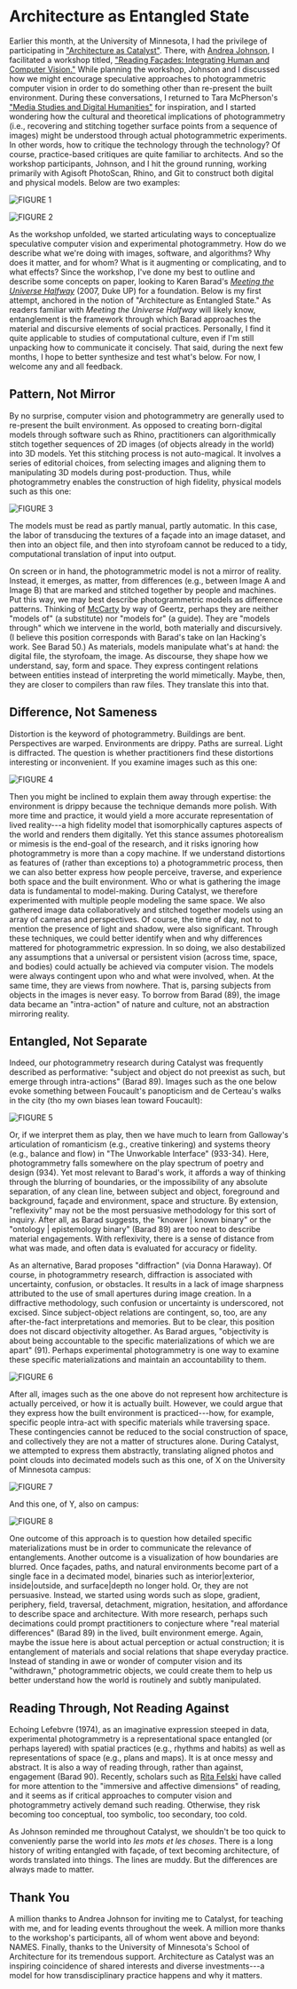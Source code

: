 # Architecture as Entangled State

Earlier this month, at the University of Minnesota, I had the privilege of participating in ["Architecture as Catalyst"](http://arch.design.umn.edu/catalyst/). There, with [Andrea Johnson](http://arch.design.umn.edu/directory/johnsona/johnsona.htm), I facilitated a workshop titled, ["Reading Façades: Integrating Human and Computer Vision."](http://arch.design.umn.edu/catalyst/facades/) While planning the workshop, Johnson and I discussed how we might encourage speculative approaches to photogrammetric computer vision in order to do something other than re-present the built environment. During these conversations, I returned to Tara McPherson's ["Media Studies and Digital Humanities"](http://muse.jhu.edu/journals/cj/summary/v048/48.2.mcpherson.html) for inspiration, and I started wondering how the cultural and theoretical implications of photogrammetry (i.e., recovering and stitching together surface points from a sequence of images) might be understood through actual photogrammetric experiments. In other words, how to critique the technology through the technology? Of course, practice-based critiques are quite familiar to architects. And so the workshop participants, Johnson, and I hit the ground running, working primarily with Agisoft PhotoScan, Rhino, and Git to construct both digital and physical models. Below are two examples: 

![FIGURE 1](figure1.png)

![FIGURE 2](figure2.png)

As the workshop unfolded, we started articulating ways to conceptualize speculative computer vision and experimental photogrammetry. How do we describe what we're doing with images, software, and algorithms? Why does it matter, and for whom? What is it augmenting or complicating, and to what effects? Since the workshop, I've done my best to outline and describe some concepts on paper, looking to Karen Barad's [*Meeting the Universe Halfway*](https://www.dukeupress.edu/Meeting-the-Universe-Halfway) (2007, Duke UP) for a foundation. Below is my first attempt, anchored in the notion of "Architecture as Entangled State." As readers familiar with *Meeting the Universe Halfway* will likely know, entanglement is the framework through which Barad approaches the material and discursive elements of social practices. Personally, I find it quite applicable to studies of computational culture, even if I'm still unpacking how to communicate it concisely. That said, during the next few months, I hope to better synthesize and test what's below. For now, I welcome any and all feedback. 

## Pattern, Not Mirror 

By no surprise, computer vision and photogrammetry are generally used to re-present the built environment. As opposed to creating born-digital models through software such as Rhino, practitioners can algorithmically stitch together sequences of 2D images (of objects already in the world) into 3D models. Yet this stitching process is not auto-magical. It involves a series of editorial choices, from selecting images and aligning them to manipulating 3D models during post-production. Thus, while photogrammetry enables the construction of high fidelity, physical models such as this one:

![FIGURE 3](figure3.png)

The models must be read as partly manual, partly automatic. In this case, the labor of transducing the textures of a façade into an image dataset, and then into an object file, and then into styrofoam cannot be reduced to a tidy, computational translation of input into output. 

On screen or in hand, the photogrammetric model is not a mirror of reality. Instead, it emerges, as matter, from differences (e.g., between Image A and Image B) that are marked and stitched together by people and machines. Put this way, we may best describe photogrammetric models as difference patterns. Thinking of [McCarty](http://digitalhumanities.org/companion/view?docId=blackwell/9781405148641/9781405148641.xml&chunk.id=ss1-6-2&toc.id=0&brand=9781405148641_brand) by way of Geertz, perhaps they are neither "models of" (a substitute) nor "models for" (a guide). They are "models through" which we intervene in the world, both materially and discursively. (I believe this position corresponds with Barad's take on Ian Hacking's work. See Barad 50.) As materials, models manipulate what's at hand: the digital file, the styrofoam, the image. As discourse, they shape how we understand, say, form and space. They express contingent relations between entities instead of interpreting the world mimetically. Maybe, then, they are closer to compilers than raw files. They translate this into that. 

## Difference, Not Sameness  

Distortion is the keyword of photogrammetry. Buildings are bent. Perspectives are warped. Environments are drippy. Paths are surreal. Light is diffracted. The question is whether practitioners find these distortions interesting or inconvenient. If you examine images such as this one: 

![FIGURE 4](figure4.png)

Then you might be inclined to explain them away through expertise: the environment is drippy because the technique demands more polish. With more time and practice, it would yield a more accurate representation of lived reality---a high fidelity model that isomorphically captures aspects of the world and renders them digitally. Yet this stance assumes photorealism or mimesis is the end-goal of the research, and it risks ignoring how photogrammetry is more than a copy machine. If we understand distortions as features of (rather than exceptions to) a photogrammetric process, then we can also better express how people perceive, traverse, and experience both space and the built environment. Who or what is gathering the image data is fundamental to model-making. During Catalyst, we therefore experimented with multiple people modeling the same space. We also gathered image data collaboratively and stitched together models using an array of cameras and perspectives. Of course, the time of day, not to mention the presence of light and shadow, were also significant. Through these techniques, we could better identify when and why differences mattered for photogrammetric expression. In so doing, we also destabilized any assumptions that a universal or persistent vision (across time, space, and bodies) could actually be achieved via computer vision. The models were always contingent upon who and what were involved, when. At the same time, they are views from nowhere. That is, parsing subjects from objects in the images is never easy. To borrow from Barad (89), the image data became an "intra-action" of nature and culture, not an abstraction mirroring reality.   

## Entangled, Not Separate 

Indeed, our photogrammetry research during Catalyst was frequently described as performative: "subject and object do not preexist as such, but emerge through intra-actions" (Barad 89). Images such as the one below evoke something between Foucault's panopticism and de Certeau's walks in the city (tho my own biases lean toward Foucault):

![FIGURE 5](figure5.png) 

Or, if we interpret them as play, then we have much to learn from Galloway's articulation of romanticism (e.g., creative tinkering) and systems theory (e.g., balance and flow) in "The Unworkable Interface" (933-34). Here, photogrammetry falls somewhere on the play spectrum of poetry and design  (934). Yet most relevant to Barad's work, it affords a way of thinking through the blurring of boundaries, or the impossibility of any absolute separation, of any clean line, between subject and object, foreground and background, façade and environment, space and structure. By extension, "reflexivity" may not be the most persuasive methodology for this sort of inquiry. After all, as Barad suggests, the "knower | known binary" or the "ontology | epistemology binary" (Barad 89) are too neat to describe material engagements. With reflexivity, there is a sense of distance from what was made, and often data is evaluated for accuracy or fidelity. 

As an alternative, Barad proposes "diffraction" (via Donna Haraway). Of course, in photogrammetry research, diffraction is associated with uncertainty, confusion, or obstacles. It results in a lack of image sharpness attributed to the use of small apertures during image creation. In a diffractive methodology, such confusion or uncertainty is underscored, not excised. Since subject-object relations are contingent, so, too, are any after-the-fact interpretations and memories. But to be clear, this position does not discard objectivity altogether. As Barad argues, "objectivity is about being accountable to the specific materializations of which we are apart" (91). Perhaps experimental photogrammetry is one way to examine these specific materializations and maintain an accountability to them. 

![FIGURE 6](figure6.png) 

After all, images such as the one above do not represent how architecture is actually perceived, or how it is actually built. However, we could argue that they express how the built environment is practiced---how, for example, specific people intra-act with specific materials while traversing space. These contingencies cannot be reduced to the social construction of space, and collectively they are not a matter of structures alone. During Catalyst, we attempted to express them abstractly, translating aligned photos and point clouds into decimated models such as this one, of X on the University of Minnesota campus:  

![FIGURE 7](figure7.png) 

And this one, of Y, also on campus: 

![FIGURE 8](figure8.png) 

One outcome of this approach is to question how detailed specific materializations must be in order to communicate the relevance of entanglements. Another outcome is a visualization of how boundaries are blurred. Once façades, paths, and natural environments become part of a single face in a decimated model, binaries such as interior|exterior, inside|outside, and surface|depth no longer hold. Or, they are not persuasive. Instead, we started using words such as slope, gradient, periphery, field, traversal, detachment, migration, hesitation, and affordance to describe space and architecture. With more research, perhaps such decimations could prompt practitioners to conjecture where "real material differences" (Barad 89) in the lived, built environment emerge. Again, maybe the issue here is about actual perception or actual construction; it is entanglement of materials and social relations that shape everyday practice. Instead of standing in awe or wonder of computer vision and its "withdrawn," photogrammetric objects, we could create them to help us better understand how the world is routinely and subtly manipulated. 

## Reading Through, Not Reading Against 

Echoing Lefebvre (1974), as an imaginative expression steeped in data, experimental photogrammetry is a representational space entangled (or perhaps layered) with spatial practices (e.g., rhythms and habits) as well as representations of space (e.g., plans and maps). It is at once messy and abstract. It is also a way of reading through, rather than against, engagement (Barad 90). Recently, scholars such as [Rita Felski](http://journal.media-culture.org.au/index.php/mcjournal/article/viewArticle/431) have called for more attention to the "immersive and affective dimensions" of reading, and it seems as if critical approaches to computer vision and photogrammetry actively demand such reading. Otherwise, they risk becoming too conceptual, too symbolic, too secondary, too cold. 

As Johnson reminded me throughout Catalyst, we shouldn't be too quick to  conveniently parse the world into *les mots et les choses*. There is a long history of writing entangled with façade, of text becoming architecture, of words translated into things. The lines are muddy. But the differences are always made to matter.     

## Thank You

A million thanks to Andrea Johnson for inviting me to Catalyst, for teaching with me, and for leading events throughout the week. A million more thanks to the workshop's participants, all of whom went above and beyond: NAMES. Finally, thanks to the University of Minnesota's School of Architecture for its tremendous support. Architecture as Catalyst was an inspiring coincidence of shared interests and diverse investments---a model for how transdisciplinary practice happens and why it matters. 

